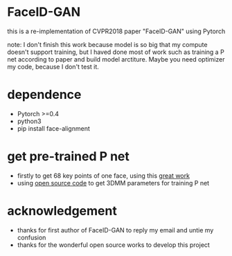 # FaceID-GAN
this is a re-implementation of CVPR2018 paper "FaceID-GAN" using Pytorch

note: I don't finish this work because model is so big that my compute doesn't support training, but I haved done most of work such as training a P net according to paper and build model arctiture. Maybe you need optimizer my code, because I don't test it.

# dependence
* Pytorch >=0.4
* python3
* pip install face-alignment

# get pre-trained P net
* firstly to get 68 key points of one face, using this [great work](https://github.com/1adrianb/face-alignment)
* using [open source code](http://www.cbsr.ia.ac.cn/users/xiangyuzhu/projects/HPEN/main.htm) to get 3DMM parameters for training P net

# acknowledgement
* thanks for first author of FaceID-GAN to reply my email and untie my confusion
* thanks for the wonderful open source works to develop this project
